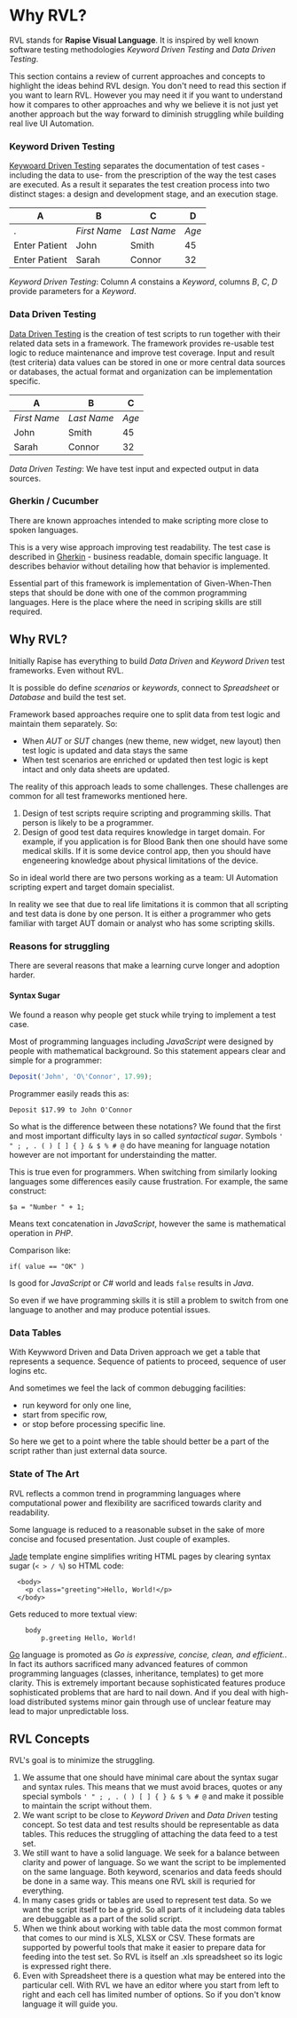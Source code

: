 # Why RVL?

RVL stands for **Rapise Visual Language**. It is inspired by well known software testing methodologies *Keyword Driven Testing* and *Data Driven Testing*.

This section contains a review of current approaches and concepts to highlight the ideas behind RVL design. You don't need to read this section if you want to learn RVL. However you may need it if you want to understand how it compares to other approaches and why we believe it is not just yet another approach but the way forward to diminish struggling while building real live UI Automation.

### Keyword Driven Testing

[Keywoard Driven Testing](https://en.wikipedia.org/wiki/Keyword-driven_testing) separates the documentation of test cases -including the data to use- from the prescription of the way the test cases are executed. As a result it separates the test creation process into two distinct stages: a design and development stage, and an execution stage.

**A**         |    **B**       |      **C**        |     **D**
--------------|----------------|-------------------|--------------
 .            | *First Name*   | *Last Name*       | *Age*
Enter Patient | John           | Smith             | 45
Enter Patient | Sarah          | Connor            | 32

*Keyword Driven Testing*: Column *A* constains a *Keyword*, columns *B*, *C*, *D* provide parameters for a *Keyword*.


### Data Driven Testing

[Data Driven Testing](https://en.wikipedia.org/wiki/Data-driven_testing) is the creation of test scripts to run together with their related data sets in a framework. The framework provides re-usable test logic to reduce maintenance and improve test coverage. Input and result (test criteria) data values can be stored in one or more central data sources or databases, the actual format and organization can be implementation specific.

**A**         |    **B**       |      **C**        
--------------|----------------|-------------------
*First Name*  | *Last Name*       | *Age*
John          | Smith             | 45
Sarah         | Connor            | 32

*Data Driven Testing*: We have test input and expected output in data sources.

### Gherkin / Cucumber
There are known approaches intended to make scripting more close to spoken languages. 

This is a very wise approach improving test readability. The test case is described in [Gherkin](https://github.com/cucumber/cucumber/wiki/Gherkin) - business readable, domain specific language. It describes behavior without detailing how that behavior is implemented.

Essential part of this framework is implementation of Given-When-Then steps that should be done with one of the common programming languages. Here is the place where the need in scriping skills are still required.

## Why RVL?
Initially Rapise has everything to build *Data Driven* and *Keyword Driven* test frameworks. Even without RVL. 

It is possible do define *scenarios* or *keywords*, connect to *Spreadsheet* or *Database* and build the test set.

Framework based approaches require one to split data from test logic and maintain them separately. So:
* When *AUT* or *SUT* changes (new theme, new widget, new layout) then test logic is updated and data stays the same
* When test scenarios are enriched or updated then test logic is kept intact and only data sheets are updated.

The reality of this approach leads to some challenges. These challenges are common for all test frameworks mentioned here. 

1. Design of test scripts require scripting and programming skills. That person is likely to be a programmer. 
2. Design of good test data requires knowledge in target domain. For example, if you application is for Blood Bank then one should have some medical skills. If it is some device control app, then you should have engeneering knowledge about physical limitations of the device.

So in ideal world there are two persons working as a team: UI Automation scripting expert and target domain specialist.

In reality we see that due to real life limitations it is common that all scripting and test data is done by one person. It is either a programmer who gets familiar with target AUT domain or analyst who has some scripting skills.

### Reasons for struggling
There are several reasons that make a learning curve longer and adoption harder.

#### Syntax Sugar
We found a reason why people get stuck while trying to implement a test case.

Most of programming languages including *JavaScript* were designed by people with mathematical background.  So this statement appears clear and simple for a programmer:

```javascript
Deposit('John', 'O\'Connor', 17.99);
```
Programmer easily reads this as:

    Deposit $17.99 to John O'Connor

So what is the difference between these notations? We found that the first and most important difficulty lays in so called *syntactical sugar*. Symbols `' " ; , . ( ) [ ] { } & $ % # @` do have meaning for language notation however are not important for understainding the matter.

This is true even for programmers. When switching from similarly looking languages some differences easily cause frustration. For example, the same construct:
```
$a = "Number " + 1;
```
Means text concatenation in *JavaScript*, however the same is mathematical operation in *PHP*. 

Comparison like:
```
if( value == "OK" )
```

Is good for *JavaScript* or *C#* world and leads `false` results in *Java*.

So even if we have programming skills it is still a problem to switch from one language to another and may produce potential issues.

### Data Tables
With Keywword Driven and Data Driven approach we get a table that represents a sequence. Sequence of patients to proceed, sequence of user logins etc. 

And sometimes we feel the lack of common debugging facilities:
- run keyword for only one line,
- start from specific row,
- or stop before processing specific line.

So here we get to a point where the table should better be a part of the script rather than just external data source.

### State of The Art
RVL reflects a common trend in programming languages where computational power and flexibility are sacrificed towards clarity and readability.

Some language is reduced to a reasonable subset in the sake of more concise and focused presentation. Just couple of examples.


[Jade](http://learnjade.com/) template engine simplifies writing HTML pages by clearing syntax sugar (`< > / %`) so HTML code:
```
  <body>
    <p class="greeting">Hello, World!</p>
  </body>
```
Gets reduced to more textual view:
```
    body
        p.greeting Hello, World!
```

[Go](https://golang.org/) language is promoted as *Go is expressive, concise, clean, and efficient.*. In fact its authors sacrificed many advanced features of common programming languages (classes, inheritance, templates) to get more clarity. This is extremely important because sophisticated features produce sophisticated problems that are hard to nail down. And if you deal with high-load distributed systems minor gain through use of unclear feature may lead to major unpredictable loss.


## RVL Concepts
RVL's goal is to minimize the struggling. 

1. We assume that one should have minimal care about the syntax sugar and syntax rules. This means that we must avoid braces, quotes or any special symbols `' " ; , . ( ) [ ] { } & $ % # @` and make it possible to maintain the script without them.
2. We want script to be close to *Keyword Driven* and *Data Driven* testing concept. So test data and test results should be representable as data tables. This reduces the struggling of attaching the data feed to a test set.
3. We still want to have a solid language. We seek for a balance between clarity and power of language. So we want the script to be implemented on the same language. Both keyword, scenarios and data feeds should be done in a same way. This means one RVL skill is requried for everything. 
4. In many cases grids or tables are used to represent test data. So we want the script itself to be a grid. So all parts of it includeing data tables are debuggable as a part of the solid script.
5. When we think about working with table data the most common format that comes to our mind is XLS, XLSX or CSV. These formats are supported by powerful tools that make it easier to prepare data for feeding into the test set. So RVL is itself an .xls spreadsheet so its logic is expressed right there.
6. Even with Spreadsheet there is a question what may be entered into the particular cell. With RVL we have an editor where you start from left to right and each cell has limited number of options. So if you don't know language it will guide you.


